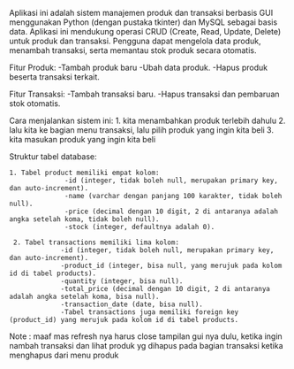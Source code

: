 Aplikasi ini adalah sistem manajemen produk dan transaksi berbasis GUI menggunakan Python (dengan pustaka tkinter) dan MySQL sebagai basis data. Aplikasi ini mendukung operasi CRUD (Create, Read, Update, Delete) untuk produk dan transaksi. Pengguna dapat mengelola data produk, menambah transaksi, serta memantau stok produk secara otomatis.

Fitur Produk:
                     -Tambah produk baru
                     -Ubah data produk.
                     -Hapus produk beserta transaksi terkait.

Fitur Transaksi:
                     -Tambah transaksi baru.
                     -Hapus transaksi dan pembaruan stok otomatis.

Cara menjalankan sistem ini:
            1. kita menambahkan produk terlebih dahulu
            2. lalu kita ke bagian menu transaksi, lalu pilih produk yang ingin kita beli
            3. kita masukan produk yang  ingin kita beli
  
Struktur tabel database:

    1. Tabel product memiliki empat kolom:
                  -id (integer, tidak boleh null, merupakan primary key, dan auto-increment).
                  -name (varchar dengan panjang 100 karakter, tidak boleh null).
                  -price (decimal dengan 10 digit, 2 di antaranya adalah angka setelah koma, tidak boleh null).
                  -stock (integer, defaultnya adalah 0).

     2. Tabel transactions memiliki lima kolom:
                 -id (integer, tidak boleh null, merupakan primary key, dan auto-increment).
                 -product_id (integer, bisa null, yang merujuk pada kolom id di tabel products).
                 -quantity (integer, bisa null).
                 -total_price (decimal dengan 10 digit, 2 di antaranya adalah angka setelah koma, bisa null).
                 -transaction_date (date, bisa null).
                 -Tabel transactions juga memiliki foreign key (product_id) yang merujuk pada kolom id di tabel products.


Note : maaf mas refresh nya harus close tampilan gui nya dulu, ketika ingin nambah transaksi dan lihat produk yg dihapus pada bagian transaksi ketika menghapus dari menu produk

